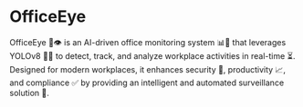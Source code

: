 # OfficeEye
OfficeEye 🏢👁️ is an AI-driven office monitoring system 📊🚀 that leverages YOLOv8 🧠🎯 to detect, track, and analyze workplace activities in real-time ⏳. Designed for modern workplaces, it enhances security 🔐, productivity 📈, and compliance ✅ by providing an intelligent and automated surveillance solution 🤖.
